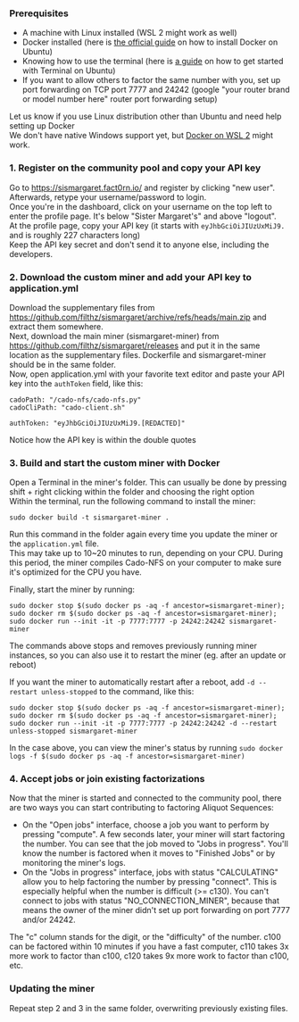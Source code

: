 ### Prerequisites
- A machine with Linux installed (WSL 2 might work as well)
- Docker installed (here is [the official guide](https://docs.docker.com/engine/install/ubuntu/) on how to install Docker on Ubuntu)
- Knowing how to use the terminal (here is [a guide](https://ubuntu.com/tutorials/command-line-for-beginners#3-opening-a-terminal) on how to get started with Terminal on Ubuntu)
- If you want to allow others to factor the same number with you, set up port forwarding on TCP port 7777 and 24242 (google "your router brand or model number here" router port forwarding setup)

Let us know if you use Linux distribution other than Ubuntu and need help setting up Docker  
We don't have native Windows support yet, but [Docker on WSL 2](https://docs.docker.com/desktop/wsl) might work.

### 1. Register on the community pool and copy your API key
Go to https://sismargaret.fact0rn.io/ and register by clicking "new user". Afterwards, retype your username/password to login.  
Once you're in the dashboard, click on your username on the top left to enter the profile page. It's below "Sister Margaret's" and above "logout".  
At the profile page, copy your API key (it starts with `eyJhbGciOiJIUzUxMiJ9.` and is roughly 227 characters long)  
Keep the API key secret and don't send it to anyone else, including the developers.

### 2. Download the custom miner and add your API key to application.yml
Download the supplementary files from https://github.com/filthz/sismargaret/archive/refs/heads/main.zip and extract them somewhere.  
Next, download the main miner (sismargaret-miner) from https://github.com/filthz/sismargaret/releases and put it in the same location as the supplementary files. Dockerfile and sismargaret-miner should be in the same folder.  
Now, open application.yml with your favorite text editor and paste your API key into the `authToken` field, like this:
```
cadoPath: "/cado-nfs/cado-nfs.py"
cadoCliPath: "cado-client.sh"

authToken: "eyJhbGciOiJIUzUxMiJ9.[REDACTED]"
```
Notice how the API key is within the double quotes

### 3. Build and start the custom miner with Docker
Open a Terminal in the miner's folder. This can usually be done by pressing shift + right clicking within the folder and choosing the right option  
Within the terminal, run the following command to install the miner:
```
sudo docker build -t sismargaret-miner .
```
Run this command in the folder again every time you update the miner or the `application.yml` file.  
This may take up to 10~20 minutes to run, depending on your CPU. During this period, the miner compiles Cado-NFS on your computer to make sure it's optimized for the CPU you have.  

Finally, start the miner by running:
```
sudo docker stop $(sudo docker ps -aq -f ancestor=sismargaret-miner); sudo docker rm $(sudo docker ps -aq -f ancestor=sismargaret-miner); sudo docker run --init -it -p 7777:7777 -p 24242:24242 sismargaret-miner
```
The commands above stops and removes previously running miner instances, so you can also use it to restart the miner (eg. after an update or reboot)  

If you want the miner to automatically restart after a reboot, add `-d --restart unless-stopped` to the command, like this:
```
sudo docker stop $(sudo docker ps -aq -f ancestor=sismargaret-miner); sudo docker rm $(sudo docker ps -aq -f ancestor=sismargaret-miner); sudo docker run --init -it -p 7777:7777 -p 24242:24242 -d --restart unless-stopped sismargaret-miner
```
In the case above, you can view the miner's status by running `sudo docker logs -f $(sudo docker ps -aq -f ancestor=sismargaret-miner)`

### 4. Accept jobs or join existing factorizations
Now that the miner is started and connected to the community pool, there are two ways you can start contributing to factoring Aliquot Sequences:  
- On the "Open jobs" interface, choose a job you want to perform by pressing "compute". A few seconds later, your miner will start factoring the number. You can see that the job moved to "Jobs in progress". You'll know the number is factored when it moves to "Finished Jobs" or by monitoring the miner's logs.  
- On the "Jobs in progress" interface, jobs with status "CALCULATING" allow you to help factoring the number by pressing "connect". This is especially helpful when the number is difficult (>= c130). You can't connect to jobs with status "NO_CONNECTION_MINER", because that means the owner of the miner didn't set up port forwarding on port 7777 and/or 24242.

The "c" column stands for the digit, or the "difficulty" of the number. c100 can be factored within 10 minutes if you have a fast computer, c110 takes 3x more work to factor than c100, c120 takes 9x more work to factor than c100, etc.

### Updating the miner
Repeat step 2 and 3 in the same folder, overwriting previously existing files.
